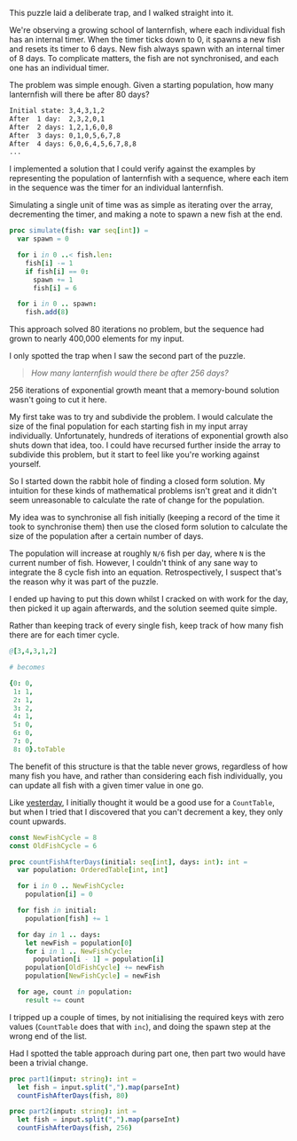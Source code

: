 This puzzle laid a deliberate trap, and I walked straight into it.

We're observing a growing school of lanternfish, where each individual fish has an internal timer. When the timer ticks down to 0, it spawns a new fish and resets its timer to 6 days. New fish always spawn with an internal timer of 8 days. To complicate matters, the fish are not synchronised, and each one has an individual timer.

The problem was simple enough. Given a starting population, how many lanternfish will there be after 80 days?

```txt
Initial state: 3,4,3,1,2
After  1 day:  2,3,2,0,1
After  2 days: 1,2,1,6,0,8
After  3 days: 0,1,0,5,6,7,8
After  4 days: 6,0,6,4,5,6,7,8,8
...
```

I implemented a solution that I could verify against the examples by representing the population of lanternfish with a sequence, where each item in the sequence was the timer for an individual lanternfish.

Simulating a single unit of time was as simple as iterating over the array, decrementing the timer, and making a note to spawn a new fish at the end.

```nim
proc simulate(fish: var seq[int]) =
  var spawn = 0

  for i in 0 ..< fish.len:
    fish[i] -= 1
    if fish[i] == 0:
      spawn += 1
      fish[i] = 6

  for i in 0 .. spawn:
    fish.add(8)
```

This approach solved 80 iterations no problem, but the sequence had grown to nearly 400,000 elements for my input.

I only spotted the trap when I saw the second part of the puzzle.

> _How many lanternfish would there be after 256 days?_

256 iterations of exponential growth meant that a memory-bound solution wasn't going to cut it here.

My first take was to try and subdivide the problem. I would calculate the size of the final population for each starting fish in my input array individually. Unfortunately, hundreds of iterations of exponential growth also shuts down that idea, too. I could have recursed further inside the array to subdivide this problem, but it start to feel like you're working against yourself.

So I started down the rabbit hole of finding a closed form solution. My intuition for these kinds of mathematical problems isn't great and it didn't seem unreasonable to calculate the rate of change for the population.

My idea was to synchronise all fish initially (keeping a record of the time it took to synchronise them) then use the closed form solution to calculate the size of the population after a certain number of days.

The population will increase at roughly `N/6` fish per day, where `N` is the current number of fish. However, I couldn't think of any sane way to integrate the 8 cycle fish into an equation. Retrospectively, I suspect that's the reason why it was part of the puzzle.

I ended up having to put this down whilst I cracked on with work for the day, then picked it up again afterwards, and the solution seemed quite simple.

Rather than keeping track of every single fish, keep track of how many fish there are for each timer cycle.

```nim
@[3,4,3,1,2]

# becomes

{0: 0,
 1: 1,
 2: 1,
 3: 2,
 4: 1,
 5: 0,
 6: 0,
 7: 0,
 8: 0}.toTable
```

The benefit of this structure is that the table never grows, regardless of how many fish you have, and rather than considering each fish individually, you can update all fish with a given timer value in one go.

Like [yesterday](../day-5), I initially thought it would be a good use for a `CountTable`, but when I tried that I discovered that you can't decrement a key, they only count upwards.

```nim
const NewFishCycle = 8
const OldFishCycle = 6

proc countFishAfterDays(initial: seq[int], days: int): int =
  var population: OrderedTable[int, int]

  for i in 0 .. NewFishCycle:
    population[i] = 0

  for fish in initial:
    population[fish] += 1

  for day in 1 .. days:
    let newFish = population[0]
    for i in 1 .. NewFishCycle:
      population[i - 1] = population[i]
    population[OldFishCycle] += newFish
    population[NewFishCycle] = newFish

  for age, count in population:
    result += count
```

I tripped up a couple of times, by not initialising the required keys with zero values (`CountTable` does that with `inc`), and doing the spawn step at the wrong end of the list.

Had I spotted the table approach during part one, then part two would have been a trivial change.

```nim
proc part1(input: string): int =
  let fish = input.split(",").map(parseInt)
  countFishAfterDays(fish, 80)

proc part2(input: string): int =
  let fish = input.split(",").map(parseInt)
  countFishAfterDays(fish, 256)
```
